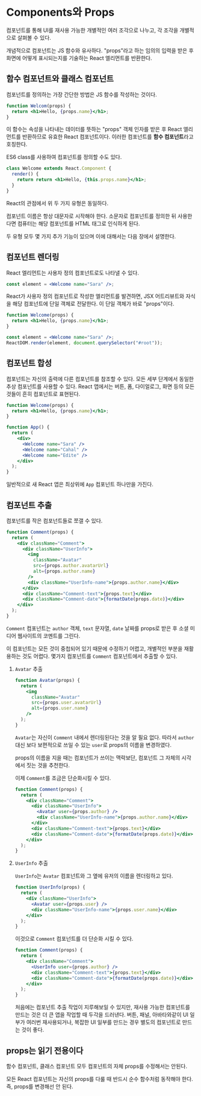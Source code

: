 # Components와 Props

컴포넌트를 통해 UI를 재사용 가능한 개별적인 여러 조각으로 나누고, 각 조각을 개별적으로 살펴볼 수 있다.

개념적으로 컴포넌트는 JS 함수와 유사하다. "props"라고 하는 임의의 입력을 받은 후 화면에 어떻게 표시되는지를 기술하는 React 엘리먼트를 반환한다.

## 함수 컴포넌트와 클래스 컴포넌트

컴포넌트를 정의하는 가장 간단한 방법은 JS 함수를 작성하는 것이다.

```jsx
function Welcom(props) {
  return <h1>Hello, {props.name}</h1>;
}
```

이 함수는 속성을 나타내는 데이터를 뜻하는 "props" 객체 인자를 받은 후 React 엘리먼트를 반환하므로 유효한 React 컴포넌트이다. 이러한 컴포넌트를 **함수 컴포넌트**라고 호칭한다.

ES6 class를 사용하여 컴포넌트를 정의할 수도 있다.

```jsx
class Welcome extends React.Component {
  render() {
    return return <h1>Hello, {this.props.name}</h1>;
  }
}
```

React의 관점에서 위 두 가지 유형은 동일하다.

컴포넌트 이름은 항상 대문자로 시작해야 한다. 소문자로 컴포넌트를 정의한 뒤 사용한다면 컴퓨터는 해당 컴포넌트를 HTML 태그로 인식하게 된다.

두 유형 모두 몇 가지 추가 기능이 있으며 이에 대해서는 다음 장에서 설명한다.

## 컴포넌트 렌더링

React 엘리먼트는 사용자 정의 컴포넌트로도 나타낼 수 있다.

```jsx
const element = <Welcome name="Sara" />;
```

React가 사용자 정의 컴포넌트로 작성한 엘리먼트를 발견하면, JSX 어트리뷰트와 자식을 해당 컴포넌트에 단일 객체로 전달한다. 이 단일 객체가 바로 "props"이다.

```jsx
function Welcome(props) {
  return <h1>Hello, {props.name}</h1>;
}

const element = <Welcome name="Sara" />;
ReactDOM.render(element, document.querySelector("#root"));
```

## 컴포넌트 합성

컴포넌트는 자신의 출력에 다른 컴포넌트를 참조할 수 있다. 모든 세부 단계에서 동일한 추상 컴포넌트를 사용할 수 있다. React 앱에서는 버튼, 폼, 다이얼로그, 화면 등의 모든 것들이 흔히 컴포넌트로 표현된다.

```jsx
function Welcome(props) {
  return <h1>Hello, {props.name}</h1>;
}

function App() {
  return (
    <div>
      <Welcome name="Sara" />
      <Welcome name="Cahal" />
      <Welcome name="Edite" />
    </div>
  );
}
```

일반적으로 새 React 앱은 최상위에 `App` 컴포넌트 하나만을 가진다.

## 컴포넌트 추출

컴포넌트를 작은 컴포넌트들로 쪼갤 수 있다.

```jsx
function Comment(props) {
  return (
    <div className="Comment">
      <div className="UserInfo">
        <img
          className="Avatar"
          src={props.author.avatarUrl}
          alt={props.author.name}
        />
        <div className="UserInfo-name">{props.author.name}</div>
      </div>
      <div className="Comment-text">{props.text}</div>
      <div className="Comment-date">{formatDate(props.date)}</div>
    </div>
  );
}
```

`Comment` 컴포넌트는 `author` 객체, `text` 문자열, `date` 날짜를 props로 받은 후 소셜 미디어 웹사이트의 코멘트를 그린다.

이 컴포넌트는 모든 것이 중첩되어 있기 때문에 수정하기 어렵고, 개별적인 부분을 재활용하는 것도 어렵다. 몇가지 컴포넌트를 `Comment` 컴포넌트에서 추출할 수 있다.

1. `Avatar` 추출

   ```jsx
   function Avatar(props) {
     return (
       <img
         className="Avatar"
         src={props.user.avatarUrl}
         alt={props.user.name}
       />
     );
   }
   ```

   `Avatar`는 자신이 `Comment` 내에서 렌더링된다는 것을 알 필요 없다. 따라서 `author` 대신 보다 보편적으로 쓰일 수 있는 `user`로 props의 이름을 변경하였다.

   props의 이름을 지을 때는 컴포넌트가 쓰이는 맥락보단, 컴포넌트 그 자체의 시각에서 짓는 것을 추천한다.

   이제 `Comment`를 조금은 단순화시킬 수 있다.

   ```jsx
   function Comment(props) {
     return (
       <div className="Comment">
         <div className="UserInfo">
           <Avatar user={props.author} />
           <div className="UserInfo-name">{props.author.name}</div>
         </div>
         <div className="Comment-text">{props.text}</div>
         <div className="Comment-date">{formatDate(props.date)}</div>
       </div>
     );
   }
   ```

2. `UserInfo` 추출

   `UserInfo`는 `Avatar` 컴포넌트와 그 옆에 유저의 이름을 렌더링하고 있다.

   ```jsx
   function UserInfo(props) {
     return (
       <div className="UserInfo">
         <Avatar user={props.user} />
         <div className="UserInfo-name">{props.user.name}</div>
       </div>
     );
   }
   ```

   이것으로 `Comment` 컴포넌트를 더 단순화 시킬 수 있다.

   ```jsx
   function Comment(props) {
     return (
       <div className="Comment">
         <UserInfo user={props.author} />
         <div className="Comment-text">{props.text}</div>
         <div className="Comment-date">{formatDate(props.date)}</div>
       </div>
     );
   }
   ```

   처음에는 컴포넌트 추출 작업이 지루해보일 수 있지만, 재사용 가능한 컴포넌트를 만드는 것은 더 큰 앱을 작업할 때 두각을 드러낸다. 버튼, 패널, 아바타와같이 UI 일부가 여러번 재사용되거나, 복잡한 UI 일부를 만드는 경우 별도의 컴포넌트로 만드는 것이 좋다.

## props는 읽기 전용이다

함수 컴포넌트, 클래스 컴포넌트 모두 컴포넌트의 자체 props를 수정해서는 안된다.

모든 React 컴포넌트는 자신의 props를 다룰 때 반드시 순수 함수처럼 동작해야 한다. 즉, props를 변경해선 안 된다.
